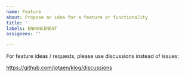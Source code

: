 ```yaml
---
name: Feature
about: Propose an idea for a feature or functionality
title: ''
labels: ENHANCEMENT
assignees: ''

---
```


For feature ideas / requests, please use discussions instead of issues:

https://github.com/jotaen/klog/discussions
